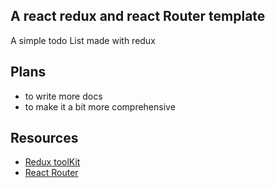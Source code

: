 ## A react redux and react Router template

A simple todo List made with redux

## Plans
- to write more docs
- to make it a bit more comprehensive

## Resources
- [Redux toolKit](https://redux-toolkit.js.org/)
- [React Router](https://github.com/remix-run/react-router)

